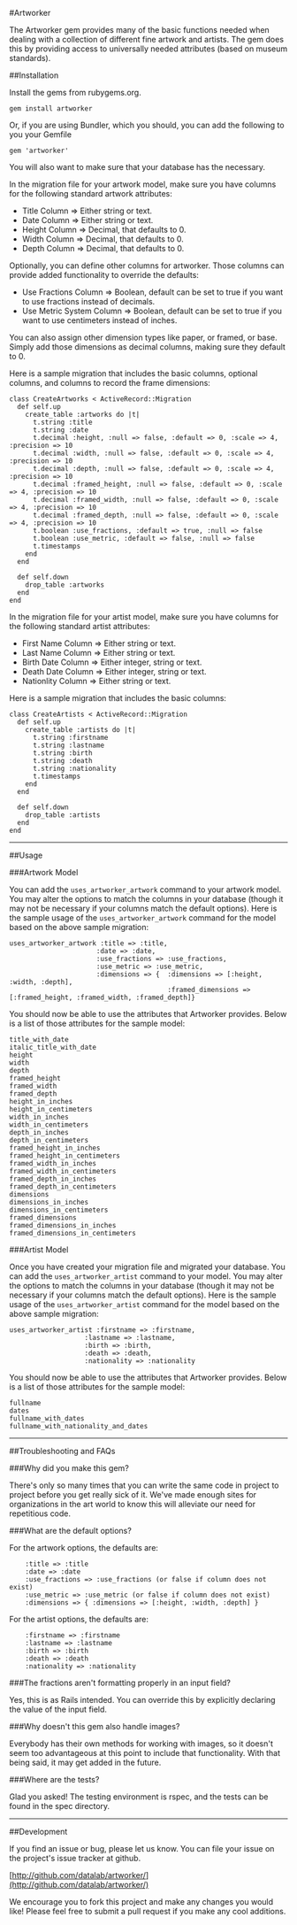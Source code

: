 #Artworker

The Artworker gem provides many of the basic functions needed when dealing with a collection of different fine artwork and artists. The gem does this by providing access to  universally needed attributes (based on museum standards).

##Installation

Install the gems from rubygems.org.

    gem install artworker

Or, if you are using Bundler, which you should, you can add the following to you your Gemfile

    gem 'artworker'

You will also want to make sure that your database has the necessary. 

In the migration file for your artwork model, make sure you have columns for the following standard artwork attributes:

* Title Column => Either string or text.
* Date Column => Either string or text.
* Height Column => Decimal, that defaults to 0.
* Width Column => Decimal, that defaults to 0.
* Depth Column => Decimal, that defaults to 0.

Optionally, you can define other columns for artworker. Those columns can provide added functionality to override the defaults:

* Use Fractions Column => Boolean, default can be set to true if you want to use fractions instead of decimals.
* Use Metric System Column => Boolean, default can be set to true if you want to use centimeters instead of inches.

You can also assign other dimension types like paper, or framed, or base. Simply add those dimensions as decimal columns, making sure they default to 0.

Here is a sample migration that includes the basic columns, optional columns, and columns to record the frame dimensions:

  	class CreateArtworks < ActiveRecord::Migration
  	  def self.up
  	    create_table :artworks do |t|
  	      t.string :title
  	      t.string :date
  	      t.decimal :height, :null => false, :default => 0, :scale => 4, :precision => 10
  	      t.decimal :width, :null => false, :default => 0, :scale => 4, :precision => 10
  	      t.decimal :depth, :null => false, :default => 0, :scale => 4, :precision => 10
  	      t.decimal :framed_height, :null => false, :default => 0, :scale => 4, :precision => 10
  	      t.decimal :framed_width, :null => false, :default => 0, :scale => 4, :precision => 10
  	      t.decimal :framed_depth, :null => false, :default => 0, :scale => 4, :precision => 10
  	      t.boolean :use_fractions, :default => true, :null => false
  	      t.boolean :use_metric, :default => false, :null => false
  	      t.timestamps
  	    end
  	  end

  	  def self.down
  	    drop_table :artworks
  	  end
  	end

In the migration file for your artist model, make sure you have columns for the following standard artist attributes:

* First Name Column => Either string or text.
* Last Name Column => Either string or text.
* Birth Date Column => Either integer, string or text.
* Death Date Column => Either integer, string or text.
* Nationlity Column => Either string or text.

Here is a sample migration that includes the basic columns:

  	class CreateArtists < ActiveRecord::Migration
  	  def self.up
  	    create_table :artists do |t|
  	      t.string :firstname
  	      t.string :lastname
  	      t.string :birth
  	      t.string :death
  	      t.string :nationality
  	      t.timestamps
  	    end
  	  end

  	  def self.down
  	    drop_table :artists
  	  end
  	end

---

##Usage

###Artwork Model

You can add the `uses_artworker_artwork` command to your artwork model. You may alter the options to match the columns in your database (though it may not be necessary if your columns match the default options). Here is the sample usage of the `uses_artworker_artwork` command for the model based on the above sample migration:

  	uses_artworker_artwork :title => :title,
                          :date => :date,
                          :use_fractions => :use_fractions,
                          :use_metric => :use_metric,
                          :dimensions => {  :dimensions => [:height, :width, :depth], 
                                            :framed_dimensions => [:framed_height, :framed_width, :framed_depth]}

You should now be able to use the attributes that Artworker provides. Below is a list of those attributes for the sample model:

  	title_with_date
  	italic_title_with_date
  	height
  	width
  	depth
  	framed_height
  	framed_width
  	framed_depth
  	height_in_inches
  	height_in_centimeters
  	width_in_inches
  	width_in_centimeters
  	depth_in_inches
  	depth_in_centimeters
  	framed_height_in_inches
  	framed_height_in_centimeters
  	framed_width_in_inches
  	framed_width_in_centimeters
  	framed_depth_in_inches
  	framed_depth_in_centimeters
  	dimensions
  	dimensions_in_inches
  	dimensions_in_centimeters
  	framed_dimensions
  	framed_dimensions_in_inches
  	framed_dimensions_in_centimeters

###Artist Model

Once you have created your migration file and migrated your database. You can add the `uses_artworker_artist` command to your model. You may alter the options to match the columns in your database (though it may not be necessary if your columns match the default options). Here is the sample usage of the `uses_artworker_artist` command for the model based on the above sample migration:

   	uses_artworker_artist :firstname => :firstname,
                       :lastname => :lastname,
                       :birth => :birth,
                       :death => :death,
                       :nationality => :nationality

You should now be able to use the attributes that Artworker provides. Below is a list of those attributes for the sample model:

  	fullname
  	dates
  	fullname_with_dates
  	fullname_with_nationality_and_dates

---

##Troubleshooting and FAQs

###Why did you make this gem?

There's only so many times that you can write the same code in project to project before you get really sick of it. We've made enough sites for organizations in the art world to know this will alleviate our need for repetitious code. 

###What are the default options?

For the artwork options, the defaults are:

  		:title => :title
  		:date => :date
  		:use_fractions => :use_fractions (or false if column does not exist)
  		:use_metric => :use_metric (or false if column does not exist)
  		:dimensions => { :dimensions => [:height, :width, :depth] }

For the artist options, the defaults are:

  		:firstname => :firstname
  		:lastname => :lastname
  		:birth => :birth
  		:death => :death
  		:nationality => :nationality

###The fractions aren't formatting properly in an input field?

Yes, this is as Rails intended. You can override this by explicitly declaring the value of the input field.

###Why doesn't this gem also handle images?

Everybody has their own methods for working with images, so it doesn't seem too advantageous at this point to include that functionality. With that being said, it may get added in the future.

###Where are the tests?

Glad you asked! The testing environment is rspec, and the tests can be found in the spec directory. 

---

##Development

If you find an issue or bug, please let us know. You can file your issue on the project's issue tracker at github. 

[http://github.com/datalab/artworker/](http://github.com/datalab/artworker/)

We encourage you to fork this project and make any changes you would like! Please feel free to submit a pull request if you make any cool additions.
